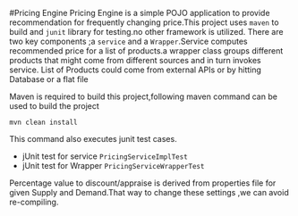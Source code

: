 #Pricing Engine
   Pricing Engine is a simple POJO application to provide recommendation for frequently changing price.This project uses `maven` to build and `junit` library for testing.no other framework is utilized.
   There are two key components ;a `service` and a `Wrapper`.Service computes recommended price for a list of products.a wrapper class groups different products that 
   might come from different sources and in turn invokes service.
List of Products could come from external APIs or by hitting Database or a flat file
    
Maven is required to build this project,following maven command can be used to build the project

  `mvn clean install`

This command also executes junit test cases.

* jUnit test for service `PricingServiceImplTest` 
* jUnit test for Wrapper `PricingServiceWrapperTest`

Percentage value to discount/appraise is derived from properties file for given Supply and Demand.That way to change these settings ,we can avoid re-compiling.
